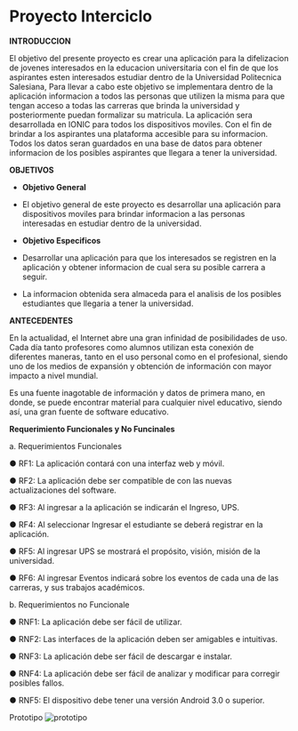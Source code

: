 # Proyecto Interciclo

**INTRODUCCION** 

El objetivo del presente proyecto es crear una aplicación para la difelizacion de jovenes interesados en la educacion universitaria con el fin de que los aspirantes esten interesados estudiar dentro de la Universidad Politecnica Salesiana, Para llevar a cabo este objetivo se implementara dentro de la aplicación informacion a todos las personas que utilizen la misma para que tengan acceso a todas las carreras que brinda la universidad y posteriormente puedan formalizar su matricula. La aplicación sera desarrollada en IONIC para todos los dispositivos moviles. Con el fin de brindar a los aspirantes una plataforma accesible para su informacion. Todos los datos seran guardados en una base de datos para obtener informacion de los posibles aspirantes que llegara a tener la universidad. 

**OBJETIVOS**

 * **Objetivo General**

 *  El objetivo general de este proyecto es desarrollar una aplicación para dispositivos moviles para brindar informacion a las personas interesadas en estudiar dentro de la universidad. 

- **Objetivo Especificos** 

* Desarrollar una aplicación para que los interesados se registren en la aplicación y obtener informacion de cual sera su posible carrera a seguir. 

* La informacion obtenida sera almaceda para el analisis de los posibles estudiantes que llegaria a tener la universidad. 


**ANTECEDENTES**

En la actualidad, el Internet abre una gran infinidad de posibilidades de uso. Cada día tanto profesores como alumnos utilizan esta conexión de diferentes maneras, tanto en el uso personal como en el profesional, siendo uno de los medios de expansión y obtención de información con mayor impacto a nivel mundial.

Es una fuente inagotable de información y datos de primera mano, en donde, se puede encontrar material para cualquier nivel educativo, siendo así, una gran fuente de software educativo.


**Requerimiento Funcionales y No Funcinales**

a.	Requerimientos Funcionales

●	RF1: La aplicación contará con una interfaz web y móvil.  

●	RF2: La aplicación debe ser compatible de con las nuevas actualizaciones del software. 

●	RF3: Al ingresar a la aplicación se indicarán el Ingreso, UPS.

●	RF4: Al seleccionar Ingresar el estudiante se deberá registrar en la aplicación.

●	RF5: Al ingresar UPS se mostrará el propósito, visión, misión de la universidad. 

●	RF6: Al ingresar  Eventos  indicará sobre los  eventos de cada una de las carreras, y sus  trabajos académicos.
 


b.	Requerimientos no Funcionale


●	RNF1: La aplicación debe ser fácil de utilizar.

●	RNF2: Las interfaces de la aplicación deben ser amigables e intuitivas.

●	RNF3: La aplicación debe ser fácil de descargar e instalar. 

●	RNF4: La aplicación debe ser fácil de analizar y modificar para corregir posibles fallos.

●	RNF5: El dispositivo debe tener una versión Android 3.0 o superior.





Prototipo
![prototipo](https://user-images.githubusercontent.com/47520065/58437933-caa5fd80-8091-11e9-8088-1b8b1fb076be.png)
